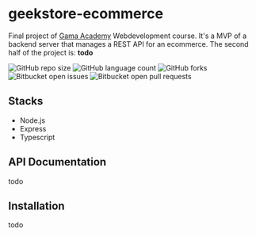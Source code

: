 # geekstore-ecommerce

Final project of [Gama Academy](https://www.gama.academy/) Webdevelopment course. It's a MVP of a backend server that manages a REST API for an ecommerce. The second half of the project is: **todo**

![GitHub repo size](https://img.shields.io/github/repo-size/tiagospeckart/geekstore-backend?style=for-the-badge)
![GitHub language count](https://img.shields.io/github/languages/count/tiagospeckart/geekstore-backend?style=for-the-badge)
![GitHub forks](https://img.shields.io/github/forks/tiagospeckart/geekstore-backend?style=for-the-badge)
![Bitbucket open issues](https://img.shields.io/bitbucket/issues/tiagospeckart/geekstore-backend?style=for-the-badge)
![Bitbucket open pull requests](https://img.shields.io/bitbucket/pr-raw/tiagospeckart/geekstore-backend?style=for-the-badge)

## Stacks

- Node.js
- Express
- Typescript

## API Documentation

todo

## Installation

todo
